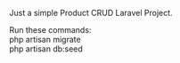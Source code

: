 Just a simple Product CRUD Laravel Project.

Run these commands:<br>
php artisan migrate<br>
php artisan db:seed